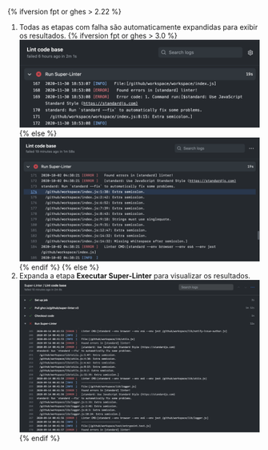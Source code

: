 {% ifversion fpt or ghes > 2.22 %}
1. Todas as etapas com falha são automaticamente expandidas para exibir os resultados.
   {% ifversion fpt or ghes > 3.0 %}
   ![Resultados do fluxo de trabalho do Super linter](/assets/images/help/repository/super-linter-workflow-results-updated-2.png){% else %}
![Super linter workflow results](/assets/images/help/repository/super-linter-workflow-results-updated.png){% endif %}
{% else %}
1. Expanda a etapa **Executar Super-Linter** para visualizar os resultados. ![Resultados do fluxo de trabalho do Super linter](/assets/images/help/repository/super-linter-workflow-results.png)
{% endif %}
